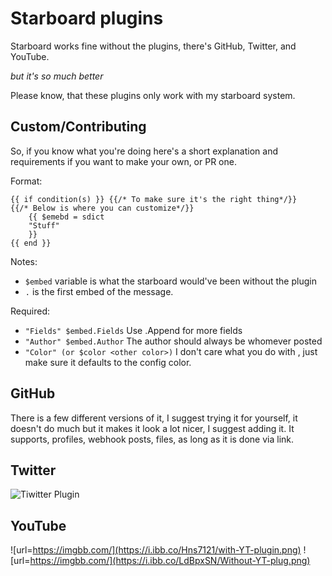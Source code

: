 # Starboard plugins
Starboard works fine without the plugins, there's GitHub, Twitter, and YouTube.

_but it's so much better_

Please know, that these plugins only work with my starboard system.

## Custom/Contributing
So, if you know what you're doing here's a short explanation and requirements if you want to make your own, or PR one.

Format:
```
{{ if condition(s) }} {{/* To make sure it's the right thing*/}}
{{/* Below is where you can customize*/}}
    {{ $emebd = sdict
    "Stuff"
    }}
{{ end }}
```
Notes:
- `$embed` variable is what the starboard would've been without the plugin
- `.` is the first embed of the message.

Required:
- `"Fields" $embed.Fields` Use .Append for more fields
- `"Author" $embed.Author` The author should always be whomever posted
- `"Color" (or $color <other color>)` I don't care what you do with <other color>, just make sure it defaults to the config color.

## GitHub
There is a few different versions of it, I suggest trying it for yourself, it doesn't do much but it makes it look a lot nicer, I suggest adding it.
It supports, profiles, webhook posts, files, as long as it is done via link.

## Twitter
![Tiwitter Plugin](https://i.ibb.co/5RgLj7Z/Twitter-Plugin.png)

## YouTube
![url=https://imgbb.com/](https://i.ibb.co/Hns7121/with-YT-plugin.png)
![url=https://imgbb.com/](https://i.ibb.co/LdBpxSN/Without-YT-plug.png)
